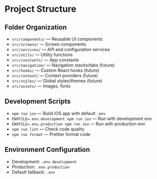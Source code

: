 # Project Structure

## Folder Organization
- `src/components/` — Reusable UI components
- `src/screens/` — Screen components
- `src/services/` — API and configuration services
- `src/utils/` — Utility functions
- `src/constants/` — App constants
- `src/navigation/` — Navigation stacks/tabs (future)
- `src/hooks/` — Custom React hooks (future)
- `src/context/` — Context providers (future)
- `src/styles/` — Global styles/themes (future)
- `src/assets/` — Images, fonts

## Development Scripts
- `npm run ios` — Build iOS app with default `.env`
- `ENVFILE=.env.development npm run ios` — Run with development env
- `ENVFILE=.env.production npm run ios` — Run with production env
- `npm run lint` — Check code quality
- `npm run format` — Prettier format code

## Environment Configuration
- Development: `.env.development`
- Production: `.env.production`
- Default fallback: `.env`